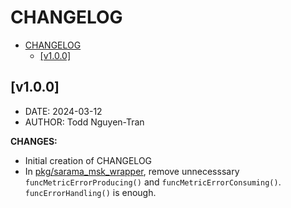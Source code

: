 # CHANGELOG

- [CHANGELOG](#changelog)
  - [\[v1.0.0\]](#v100)


## [v1.0.0]

- DATE: 2024-03-12
- AUTHOR: Todd Nguyen-Tran

**CHANGES:**
- Initial creation of CHANGELOG
- In [pkg/sarama_msk_wrapper](pkg/sarama_msk_wrapper), remove unnecesssary `funcMetricErrorProducing()` and `funcMetricErrorConsuming()`. `funcErrorHandling()` is enough.
